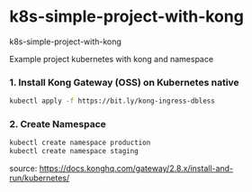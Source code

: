# k8s-simple-project-with-kong
k8s-simple-project-with-kong

Example project kubernetes with kong and namespace

### 1. Install Kong Gateway (OSS) on Kubernetes native
   ```bash
   kubectl apply -f https://bit.ly/kong-ingress-dbless
   ```
### 2. Create Namespace
   ```bash
   kubectl create namespace production
   kubectl create namespace staging
   ```


   source: https://docs.konghq.com/gateway/2.8.x/install-and-run/kubernetes/

